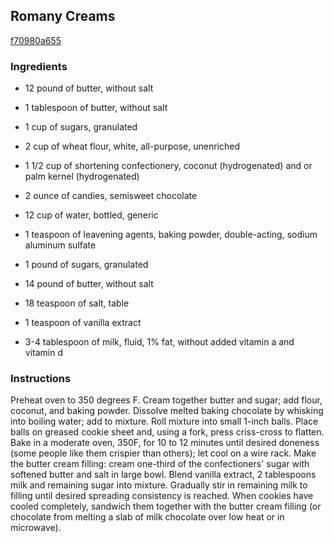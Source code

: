 ## Romany Creams

[f70980a655](http://www.food.com/recipe/romany-creams-31124)

### Ingredients

 - 12 pound of butter, without salt

 - 1 tablespoon of butter, without salt

 - 1 cup of sugars, granulated

 - 2 cup of wheat flour, white, all-purpose, unenriched

 - 1 1/2 cup of shortening confectionery, coconut (hydrogenated) and or palm kernel (hydrogenated)

 - 2 ounce of candies, semisweet chocolate

 - 12 cup of water, bottled, generic

 - 1 teaspoon of leavening agents, baking powder, double-acting, sodium aluminum sulfate

 - 1 pound of sugars, granulated

 - 14 pound of butter, without salt

 - 18 teaspoon of salt, table

 - 1 teaspoon of vanilla extract

 - 3-4 tablespoon of milk, fluid, 1% fat, without added vitamin a and vitamin d

### Instructions

Preheat oven to 350 degrees F. Cream together butter and sugar; add flour, coconut, and baking powder. Dissolve melted baking chocolate by whisking into boiling water; add to mixture. Roll mixture into small 1-inch balls. Place balls on greased cookie sheet and, using a fork, press criss-cross to flatten. Bake in a moderate oven, 350F, for 10 to 12 minutes until desired doneness (some people like them crispier than others); let cool on a wire rack. Make the butter cream filling: cream one-third of the confectioners' sugar with softened butter and salt in large bowl. Blend vanilla extract, 2 tablespoons milk and remaining sugar into mixture. Gradually stir in remaining milk to filling until desired spreading consistency is reached. When cookies have cooled completely, sandwich them together with the butter cream filling (or chocolate from melting a slab of milk chocolate over low heat or in microwave).